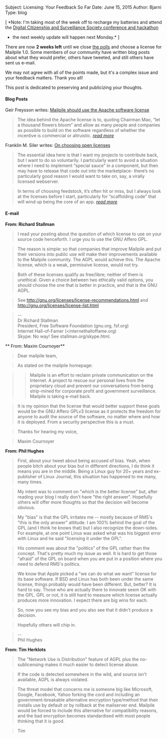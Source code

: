 Subject: Licensing: Your Feedback So Far
Date: June 15, 2015
Author: Bjarni
Type: blog

[ *Note: I'm taking most of the week off to recharge my batteries and attend
the [Digital Citizenship and Surveillance Society conference and
hackathon](http://www.dcssproject.net/conference/)
- the next weekly update will happen next Monday.* ]

There are now **2 weeks left** until we close [the polls](/roadmap/) and
choose a license for Mailpile 1.0. Some members of our community have
written blog posts about what they would prefer, others have tweeted,
and still others have sent us e-mail.

We may not agree with all of the points made, but it's a complex issue and
your feedback matters. Thank you all!

This post is dedicated to preserving and publicizing your thoughts.


#### Blog Posts

Geir Freysson writes: [Mailpile should use the Apache software
license](http://www.geirfreysson.com/2015/06/why-the-crypto-email-client-mailpile-should-use-the-apache-software-license/)

> The idea behind the Apache license is to, quoting Chairman Mao, “let a thousand flowers bloom” and allow as many people and companies as possible to build on the software regardless of whether the incentive is commercial or altruistic.
> *[read more](http://www.geirfreysson.com/2015/06/why-the-crypto-email-client-mailpile-should-use-the-apache-software-license/)*

Franklin M. Siler writes: [On choosing open licenses](http://franksiler.com/on-choosing-open-licenses/)

> The essential idea here is that I want my projects to contribute back, but I want to do so voluntarily. I particularly want to avoid a situation where I need to implement “special sauce” in a component, but then may have to release that code out into the marketplace- there’s no particularly good reason I would want to take on, say, a virally licensed webserver.

> In terms of choosing feedstock, it’s often hit or miss, but I always look at the licenses before I start, particularly for “scaffolding code” that will wind up being the core of an app.
> *[read more](http://franksiler.com/on-choosing-open-licenses/)*


#### E-mail

**From: Richard Stallman**

> I read your posting about the question of which license to use on your
> source code henceforth. I urge you to use the GNU Affero GPL.

> The reason is simple: so that companies that improve Mailpile and put
> their versions into public use will make their improvements available to
> the Mailpile community.  The AGPL would achieve this.  The Apache
> license, which is a weak, permissive license, would not try.

> Both of these licenses qualify as free/libre; neither of them is
> unethical.  Given a choice between two ethically valid options, you
> should choose the one that is better in practice, and that is the GNU
> AGPL.

> See <http://gnu.org/licenses/license-recommendations.html>
> and <http://gnu.org/licenses/license-list.html>

> --   
> Dr Richard Stallman  
> President, Free Software Foundation (gnu.org, fsf.org)  
> Internet Hall-of-Famer (<internethalloffame.org)  
> Skype: No way! See stallman.org/skype.html.  


** From: Maxim Cournoyer**

> Dear mailpile team,

> As stated on the mailpile homepage:

> > Mailpile is an effort to reclaim private communication on the
> > Internet. A project to rescue our personal lives from the proprietary
> > cloud and prevent our conversations from being strip-mined for corporate
> > profit and government surveillance. Mailpile is taking e-mail back.

> It is my opinion that the license that would better support these goals
> would be the GNU Affero GPLv3 license as it protects the freedom for
> anyone to audit the source of the software, no matter where and how it
> is deployed. From a security perspective this is a must.

> Thanks for hearing my voice,

> Maxim Cournoyer



**From: Phil Hughes**

> First, about your tweet about being accused of bias. Yeah, when people
> bitch about your bias but in different directions, I do think it means
> you are in the middle. Being a Linux guy for 20+ years and ex-publisher
> of Linux Journal, this situation has happened to me many, many times.

> My intent was to comment on "which is the better license" but, after
> reading your blog I really don't have "the right answer". Hopefully
> others will offer more thoughts so that the decision will become
> obvious.

> My "bias" is that the GPL irritates me -- mostly because of RMS's "this
> is the only answer" attitude. I am 100% behind the goal of the GPL (and
> I think he knows that) but I also recognize the down-sides. For example,
> at one point Linus was asked what was his biggest error with Linux and
> he said "licensing it under the GPL".

> His comment was about the "politics" of the GPL rather than the concept.
> That's pretty much my issue as well. It is hard to get those "afraid" of
> the GPL on board when you are put in a position where you need to defend
> RMS's politics.

> We know that Apple picked a "we can do what we want" license for its
> base software. If BSD and Linux has both been under the same license,
> things probably would have been different. But, better? It is hard to
> say.  Those who are actually there to innovate seem OK with the GPL. GPL
> or not, it is still hard to measure which license actually produces more
> innovation. I expect there are big wins for each.

> So, now you see my bias and you also see that it didn't produce a
> decision.

> Hopefully others will chip in.

> --   
> Phil Hughes  


**From: Tim Herklots**

> The "Network Use is Distribution" feature of AGPL plus the
> no-sublicensing makes it much easier to detect license abuse.

> If the code is detected somewhere in the wild, and source isn't
> available, AGPL is always violated.

> The threat model that concerns me is someone big like Microsoft, Google,
> Facebook, Yahoo forking the cord and including an government-breakable
> alternative encryption type/method that their installs use by default or
> by rollback at the mailserver end. Mailpile would be forced to include
> this alternative for compatibility reasons, and the bad encryption
> becomes standardised with most people thinking that it is good.

> Tim


